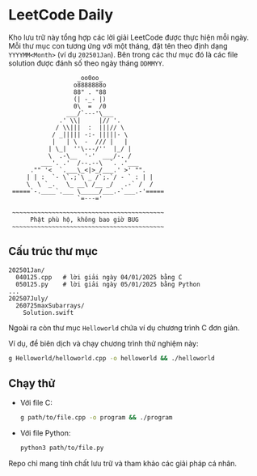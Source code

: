# LeetCode Daily
Kho lưu trữ này tổng hợp các lời giải LeetCode được thực hiện mỗi ngày. Mỗi thư mục con tương ứng với một tháng, đặt tên theo định dạng `YYYYMM<Month>` (ví dụ `202501Jan`). Bên trong các thư mục đó là các file solution được đánh số theo ngày tháng `DDMMYY`.

``` 
                   _oo0oo_
                  o8888888o
                  88" . "88
                  (| -_- |)
                  0\  =  /0
                ___/`---'\___
              .' \\|     |// '.
             / \\|||  :  |||// \
            / _||||| -:- |||||- \
            |   | \  -  /// |   |
           | \_|  ''\---/''  |_/ |
           \  .-\__  '-'  ___/-. /
         ___'. .'  /--.--\  `. .'___
      ."" '<  `.___\_<|>_/___.' >' "".
     | | :  `- \`.;`\ _ /`;.`/ - ` : | |
     \  \ `_.   \_ __\ /__ _/   .-` /  /
 =====`-.____`.___ \_____/___.-`___.-'=====
                   `=---='

 ~~~~~~~~~~~~~~~~~~~~~~~~~~~~~~~~~~~~~~~~~~
      Phật phù hộ, không bao giờ BUG
 ~~~~~~~~~~~~~~~~~~~~~~~~~~~~~~~~~~~~~~~~~~
```


## Cấu trúc thư mục

```
202501Jan/
  040125.cpp   # lời giải ngày 04/01/2025 bằng C
  050125.py    # lời giải ngày 05/01/2025 bằng Python
...
202507July/
  260725maxSubarrays/
    Solution.swift
```

Ngoài ra còn thư mục `Helloworld` chứa ví dụ chương trình C đơn giản.

Ví dụ, để biên dịch và chạy chương trình thử nghiệm này:

```bash
g Helloworld/helloworld.cpp -o helloworld && ./helloworld
```

## Chạy thử

- Với file C:

  ```bash
  g path/to/file.cpp -o program && ./program
  ```

- Với file Python:

  ```bash
  python3 path/to/file.py
  ```

Repo chỉ mang tính chất lưu trữ và tham khảo các giải pháp cá nhân.
